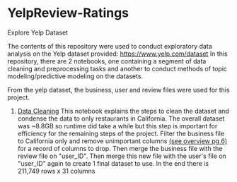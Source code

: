 # YelpReview-Ratings
Explore Yelp Dataset

The contents of this repository were used to conduct exploratory data analysis on the Yelp dataset provided: https://www.yelp.com/dataset 
In this repository, there are 2 notebooks, one containing a segment of data cleaning and preprocessing tasks and another to conduct methods of topic modeling/predictive modeling on the datasets.

From the yelp dataset, the business, user and review files were used for this project. 

1. [Data Cleaning](https://github.com/kellychoy/YelpReview-Ratings/blob/main/data_cleaning.ipynb)
   This notebook explains the steps to clean the dataset and condense the data to only restaurants in California. The overall dataset was ~8.8GB so runtime did take a while but this step is important for efficiency for the remaining steps of the project. Filter the business file to California only and remove unimportant columns [(see overview pg 6)](https://github.com/kellychoy/YelpReview-Ratings/blob/main/YelpReview-Ratings%20Overview.pdf) for a record of columns to drop. Then merge the business file with the review file on "user_ID". Then merge this new file with the user's file on "user_ID" again to create 1 final dataset to use. In the end there is 211,749 rows x 31 columns
